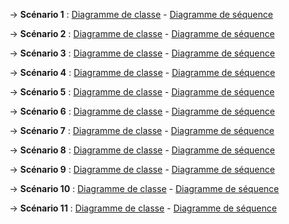 ->  **Scénario 1** : [Diagramme de classe](sc1_c.jpg) - [Diagramme de séquence](sc1_sq.jpg)

->  **Scénario 2** : [Diagramme de classe](sc2_c.jpg) - [Diagramme de séquence](sc2_sq.jpg)

->  **Scénario 3** : [Diagramme de classe](sc3_c.jpg) - [Diagramme de séquence](sc3_sq.jpg)

->  **Scénario 4** : [Diagramme de classe](sc4_c.jpg) - [Diagramme de séquence](sc4_sq.jpg)

->  **Scénario 5** : [Diagramme de classe](sc5_c.jpg) - [Diagramme de séquence](sc5_sq.jpg)

->  **Scénario 6** : [Diagramme de classe](sc6_c.jpg) - [Diagramme de séquence](sc6_sq.jpg)

->  **Scénario 7** : [Diagramme de classe](sc7_c.jpg) - [Diagramme de séquence](sc7_sq.jpg)

->  **Scénario 8** : [Diagramme de classe](sc8_c.jpg) - [Diagramme de séquence](sc8_sq.png)

->  **Scénario 9** : [Diagramme de classe](sc9_c.jpg) - [Diagramme de séquence](sc9_sq.jpg)

->  **Scénario 10** : [Diagramme de classe](sc10_c.jpg) - [Diagramme de séquence](sc10_sq.jpg)

->  **Scénario 11** : [Diagramme de classe](sc11_c.jpg) - [Diagramme de séquence](sc11_sq.jpg)
